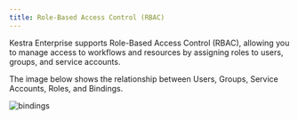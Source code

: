 ```yaml
---
title: Role-Based Access Control (RBAC)
---
```


Kestra Enterprise supports Role-Based Access Control (RBAC), allowing you to manage access to workflows and resources by assigning roles to users, groups, and service accounts.

The image below shows the relationship between Users, Groups, Service Accounts, Roles, and Bindings.

![bindings](/docs/bindings.png)

<ChildTableOfContents />
